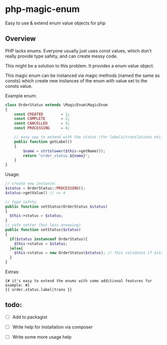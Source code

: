 # php-magic-enum
Easy to use &amp; extend enum value objects for php

## Overview
PHP lacks enums. Everyone usually just uses const values, which don't really provide type safety, and can create messy code.

This might be a solution to this problem. It provides a enum value object. 

This magic enum can be instanced via magic methods (named the same as consts) which create new instances of the enum with value set to the consts value.

Example enum:
``` php
class OrderStatus extends \MagicEnum\MagicEnum
{
	const CREATED        = 1;
	const COMPLETE       = 2;
	const CANCELLED      = 3;
	const PROCESSING     = 4;

	// easy way to extend with the status (for labels/translations etc)
	public function getLabel()
	{
		$name = strtolower($this->getName());
		return "order_status.${name}";
	}
}
```

Usage:
``` php
// create new instance:
$status = OrderStatus::PROCESSING();
$status->getValue() // => 4

// type safety
public function setStatus(OrderStatus $status)
{
  $this->status = $status;
}
// safe setter (but less annoying)
public function setStatus($status)
{
  if($status instanceof OrderStatus){
    $this->status = $status;
  }else{
    $this->status = new OrderStatus($status); // this validates if $status is defined in OrderStatus const values
  }
}
```
Extras:
``` twig
{# it's easy to extend the enums with some additional features for example: #}
{{ order.status.label|trans }}
```

## todo:
- [ ] Add to packagist
- [ ] Write help for installation via composer
- [ ] Write some more usage help


